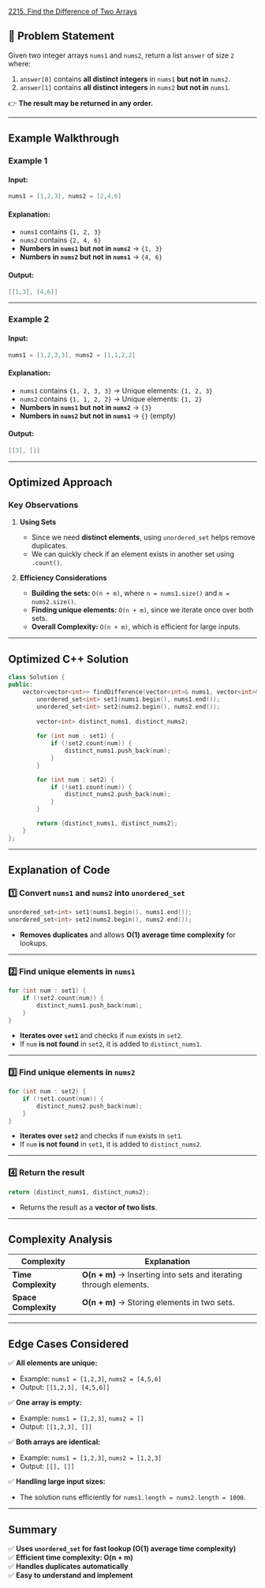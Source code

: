 [2215. Find the Difference of Two Arrays](https://leetcode.com/problems/find-the-difference-of-two-arrays/description/?envType=study-plan-v2&envId=leetcode-75)

## **📌 Problem Statement**
Given two integer arrays `nums1` and `nums2`, return a list `answer` of size `2` where:
1. `answer[0]` contains **all distinct integers** in `nums1` **but not in** `nums2`.
2. `answer[1]` contains **all distinct integers** in `nums2` **but not in** `nums1`.

👉 **The result may be returned in any order.**

---

## **Example Walkthrough**
### **Example 1**
#### **Input:**  
```cpp
nums1 = [1,2,3], nums2 = [2,4,6]
```
#### **Explanation:**
- `nums1` contains `{1, 2, 3}`
- `nums2` contains `{2, 4, 6}`
- **Numbers in `nums1` but not in `nums2`** → `{1, 3}`
- **Numbers in `nums2` but not in `nums1`** → `{4, 6}`

#### **Output:**
```cpp
[[1,3], [4,6]]
```

---

### **Example 2**
#### **Input:**  
```cpp
nums1 = [1,2,3,3], nums2 = [1,1,2,2]
```
#### **Explanation:**
- `nums1` contains `{1, 2, 3, 3}` → Unique elements: `{1, 2, 3}`
- `nums2` contains `{1, 1, 2, 2}` → Unique elements: `{1, 2}`
- **Numbers in `nums1` but not in `nums2`** → `{3}`
- **Numbers in `nums2` but not in `nums1`** → `{}` (empty)

#### **Output:**
```cpp
[[3], []]
```

---

## **Optimized Approach**
### **Key Observations**
1. **Using Sets**  
   - Since we need **distinct elements**, using `unordered_set` helps remove duplicates.
   - We can quickly check if an element exists in another set using `.count()`.
   
2. **Efficiency Considerations**
   - **Building the sets:** `O(n + m)`, where `n = nums1.size()` and `m = nums2.size()`.
   - **Finding unique elements:** `O(n + m)`, since we iterate once over both sets.
   - **Overall Complexity:** `O(n + m)`, which is efficient for large inputs.

---

## **Optimized C++ Solution**
```cpp
class Solution {
public:
    vector<vector<int>> findDifference(vector<int>& nums1, vector<int>& nums2) {
        unordered_set<int> set1(nums1.begin(), nums1.end());
        unordered_set<int> set2(nums2.begin(), nums2.end());
        
        vector<int> distinct_nums1, distinct_nums2;
        
        for (int num : set1) {
            if (!set2.count(num)) {
                distinct_nums1.push_back(num);
            }
        }

        for (int num : set2) {
            if (!set1.count(num)) {
                distinct_nums2.push_back(num);
            }
        }

        return {distinct_nums1, distinct_nums2};
    }
};
```

---

## **Explanation of Code**
### **1️⃣ Convert `nums1` and `nums2` into `unordered_set`**
```cpp
unordered_set<int> set1(nums1.begin(), nums1.end());
unordered_set<int> set2(nums2.begin(), nums2.end());
```
- **Removes duplicates** and allows **O(1) average time complexity** for lookups.

---

### **2️⃣ Find unique elements in `nums1`**
```cpp
for (int num : set1) {
    if (!set2.count(num)) {
        distinct_nums1.push_back(num);
    }
}
```
- **Iterates over `set1`** and checks if `num` exists in `set2`.
- If `num` **is not found** in `set2`, it is added to `distinct_nums1`.

---

### **3️⃣ Find unique elements in `nums2`**
```cpp
for (int num : set2) {
    if (!set1.count(num)) {
        distinct_nums2.push_back(num);
    }
}
```
- **Iterates over `set2`** and checks if `num` exists in `set1`.
- If `num` **is not found** in `set1`, it is added to `distinct_nums2`.

---

### **4️⃣ Return the result**
```cpp
return {distinct_nums1, distinct_nums2};
```
- Returns the result as a **vector of two lists**.

---

## **Complexity Analysis**
| Complexity | Explanation |
|------------|------------|
| **Time Complexity** | **O(n + m)** → Inserting into sets and iterating through elements. |
| **Space Complexity** | **O(n + m)** → Storing elements in two sets. |

---

## **Edge Cases Considered**
✅ **All elements are unique:**  
   - Example: `nums1 = [1,2,3]`, `nums2 = [4,5,6]`  
   - Output: `[[1,2,3], [4,5,6]]`

✅ **One array is empty:**  
   - Example: `nums1 = [1,2,3]`, `nums2 = []`  
   - Output: `[[1,2,3], []]`

✅ **Both arrays are identical:**  
   - Example: `nums1 = [1,2,3]`, `nums2 = [1,2,3]`  
   - Output: `[[], []]`

✅ **Handling large input sizes:**  
   - The solution runs efficiently for `nums1.length = nums2.length = 1000`.

---

## **Summary**
✅ **Uses `unordered_set` for fast lookup (O(1) average time complexity)**  
✅ **Efficient time complexity: O(n + m)**  
✅ **Handles duplicates automatically**  
✅ **Easy to understand and implement**  

